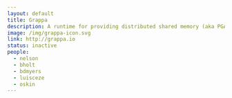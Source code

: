 ```yaml
---
layout: default
title: Grappa
description: A runtime for providing distributed shared memory (aka PGAS) for large-scale irregular applications,  leveraging latency tolerance to overcome the limitations of commodity networks.
image: /img/grappa-icon.svg
link: http://grappa.io
status: inactive
people:
  - nelson
  - bholt
  - bdmyers
  - luisceze
  - oskin
---
```

